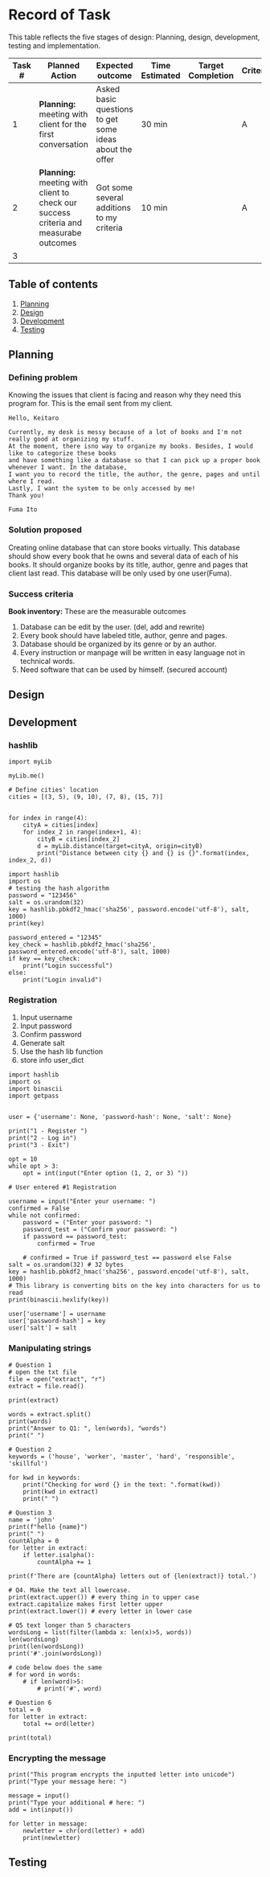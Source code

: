 # Record of Task

This table reflects the five stages of design: Planning, design, development, testing and implementation.

| Task # | Planned Action | Expected outcome | Time Estimated | Target Completion | Criteria |
|--------|----------------|------------------|----------------|-------------------|----------|
|    1   | **Planning:** meeting with client for the first conversation | Asked basic questions to get some ideas about the offer | 30 min |                   |     A     |
|    2   | **Planning:** meeting with client to check our success criteria and measurabe outcomes | Got some several additions to my criteria | 10 min |                   |      A    |
|    3   |                |                  |                |                   |          |

Table of contents
----
1. [Planning](#Planning)
1. [Design](#Design)
1. [Development](#Development)
1. [Testing](#Testing)

Planning
-------
### Defining problem
Knowing the issues that client is facing and reason why they need this program for.
This is the email sent from my client.
```
Hello, Keitaro

Currently, my desk is messy because of a lot of books and I'm not really good at organizing my stuff. 
At the moment, there isno way to organize my books. Besides, I would like to categorize these books 
and have something like a database so that I can pick up a proper book whenever I want. In the database,
I want you to record the title, the author, the genre, pages and until where I read. 
Lastly, I want the system to be only accessed by me!
Thank you!

Fuma Ito
```

### Solution proposed

Creating online database that can store books virtually. This database should show every book that he owns and several data of each of his books. It should organize books by its title, author, genre and pages that client last read. This database will be only used by one user(Fuma).

### Success criteria
**Book inventory:**
These are the measurable outcomes

1. Database can be edit by the user. (del, add and rewrite)
1. Every book should have labeled title, author, genre and pages.
1. Database should be organized by its genre or by an author.
1. Every instruction or manpage will be written in easy language not in technical words.
1. Need software that can be used by himself. (secured account)

Design
-----

Development
-----

### hashlib
```
import myLib

myLib.me()

# Define cities' location
cities = [(3, 5), (9, 10), (7, 8), (15, 7)]


for index in range(4):
    cityA = cities[index]
    for index_2 in range(index+1, 4):
        cityB = cities[index_2]
        d = myLib.distance(target=cityA, origin=cityB)
        print("Distance between city {} and {} is {}".format(index, index_2, d))

import hashlib
import os
# testing the hash algorithm
password = "123456"
salt = os.urandom(32)
key = hashlib.pbkdf2_hmac('sha256', password.encode('utf-8'), salt, 1000)
print(key)

password_entered = "12345"
key_check = hashlib.pbkdf2_hmac('sha256', password_entered.encode('utf-8'), salt, 1000)
if key == key_check:
    print("Login successful")
else:
    print("Login invalid")
```

### Registration
1. Input username
2. Input password
3. Confirm password
4. Generate salt
5. Use the hash lib function
6. store info user_dict
```
import hashlib
import os
import binascii
import getpass


user = {'username': None, 'password-hash': None, 'salt': None}

print("1 - Register ")
print("2 - Log in")
print("3 - Exit")

opt = 10
while opt > 3:
    opt = int(input("Enter option (1, 2, or 3) "))

# User entered #1 Registration

username = input("Enter your username: ")
confirmed = False
while not confirmed:
    password = ("Enter your password: ")
    password_test = ("Confirm your password: ")
    if password == password_test:
        confirmed = True

    # confirmed = True if password_test == password else False
salt = os.urandom(32) # 32 bytes
key = hashlib.pbkdf2_hmac('sha256', password.encode('utf-8'), salt, 1000)
# This library is converting bits on the key into characters for us to read
print(binascii.hexlify(key))

user['username'] = username
user['password-hash'] = key
user['salt'] = salt
```
### Manipulating strings
```
# Question 1
# open the txt file
file = open("extract", "r")
extract = file.read()

print(extract)

words = extract.split()
print(words)
print("Answer to Q1: ", len(words), "words")
print(" ")

# Question 2
keywords = ('house', 'worker', 'master', 'hard', 'responsible', 'skillful')

for kwd in keywords:
    print("Checking for word {} in the text: ".format(kwd))
    print(kwd in extract)
    print(" ")

# Question 3
name = 'john'
print(f"hello {name}")
print(" ")
countAlpha = 0
for letter in extract:
    if letter.isalpha():
        countAlpha += 1

print(f'There are {countAlpha} letters out of {len(extract)} total.')

# Q4. Make the text all lowercase.
print(extract.upper()) # every thing in to upper case extract.capitalize makes first letter upper
print(extract.lower()) # every letter in lower case

# Q5 text longer than 5 characters
wordsLong = list(filter(lambda x: len(x)>5, words))
len(wordsLong)
print(len(wordsLong))
print('#'.join(wordsLong))

# code below does the same
# for word in words:
    # if len(word)>5:
        # print('#', word)

# Question 6
total = 0
for letter in extract:
    total += ord(letter)

print(total)
```
### Encrypting the message
```
print("This program encrypts the inputted letter into unicode")
print("Type your message here: ")

message = input()
print("Type your additional # here: ")
add = int(input())

for letter in message:
    newletter = chr(ord(letter) + add)
    print(newletter)
```

Testing
-----
